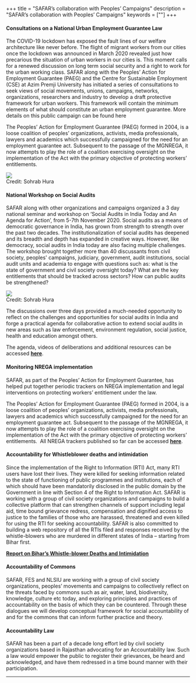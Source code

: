 +++
title = "SAFAR’s collaboration with Peoples’ Campaigns"
description = "SAFAR’s collaboration with Peoples’ Campaigns"
keywords = [""]
+++

#### Consultations on a National Urban Employment Guarantee Law

The COVID-19 lockdown has exposed the fault lines of our welfare architecture like never before. The flight of migrant workers from our cities once the lockdown was announced in March 2020 revealed just how precarious the situation of urban workers in our cities is. This moment calls for a renewed discussion on long term social security and a right to work for the urban working class. SAFAR along with the Peoples’ Action for Employment Guarantee (PAEG) and the Centre for Sustainable Employment (CSE) at Azim Premji University has initiated a series of consultations to seek views of social movements, unions, campaigns, networks, organizations, researchers and industry to develop a draft protective framework for urban workers. This framework will contain the minimum elements of what should constitute an urban employment guarantee. More details on this public campaign can be found here

The Peoples’ Action for Employment Guarantee (PAEG) formed in 2004, is a loose coalition of peoples’ organizations, activists, media professionals, lawyers and academics which successfully campaigned for the need for an employment guarantee act. Subsequent to the passage of the MGNREGA, it now attempts to play the role of a coalition exercising oversight on the implementation of the Act with the primary objective of protecting workers’ entitlements.

<div class="container-image">
  <img class="full-width" src="../../img/pictures/Participatory democracy 1.jpg">
  <div class="bottom-right">Credit: Sohrab Hura</div>
</div>

#### National Workshop on Social Audits

SAFAR along with other organizations and campaigns organized a 3 day national seminar and workshop on ‘Social Audits in India Today and An Agenda for Action’, from 5-7th November 2020. Social audits as a means of democratic governance in India, has grown from strength to strength over the past two decades. The institutionalization of social audits has deepened and its breadth and depth has expanded in creative ways. However, like democracy, social audits in India today are also facing multiple challenges. The workshop brought together more than 40 discussants from civil society, peoples' campaigns, judiciary, government, audit institutions, social audit units and academia to engage with questions such as: what is the state of government and civil society oversight today? What are the key entitlements that should be tracked across sectors? How can public audits be strengthened?

<div class="container-image">
  <img class="full-width" src="../../img/pictures/participatory-democracy/3.jpg">
  <div class="bottom-right">Credit: Sohrab Hura</div>
</div>

The discussions over three days provided a much-needed opportunity to reflect on the challenges and opportunities for social audits in India and forge a practical agenda for collaborative action to extend social audits in new areas such as law enforcement, environment regulation, social justice, health and education amongst others.

The agenda, videos of deliberations and additional resources can be accessed <a href="https://socialauditin.wordpress.com/" target="_blank"><b><i></i>here</b></a>.

#### Monitoring NREGA implementation

SAFAR, as part of the Peoples’ Action for Employment Guarantee, has helped put together periodic trackers on NREGA implementation and legal interventions on protecting workers’ entitlement under the law.

The Peoples’ Action for Employment Guarantee (PAEG) formed in 2004, is a loose coalition of peoples’ organizations, activists, media professionals, lawyers and academics which successfully campaigned for the need for an employment guarantee act. Subsequent to the passage of the MGNREGA, it now attempts to play the role of a coalition exercising oversight on the implementation of the Act with the primary objective of protecting workers’ entitlements. 
All NREGA trackers published so far can be accessed <a href="https://drive.google.com/drive/folders/1QTdnMp9eooJECPVIYorpwcajgxBoS2-r?usp=sharing" target="_blank"><b><i></i>here</b></a>.

#### Accountability for Whistleblower deaths and intimidation

Since the implementation of the Right to Information (RTI) Act, many RTI users have lost their lives. They were killed for seeking information related to the state of functioning of public programmes and institutions, each of which should have been mandatorily disclosed in the public domain by the Government in line with Section 4 of the Right to Information Act. SAFAR is working with a group of civil society organizations and campaigns to build a collective platform that can strengthen channels of support including legal aid, time bound grievance redress, compensation and dignified access to justice to the families of those who are harassed, threatened and even killed for using the RTI for seeking accountability. SAFAR is also committed to building a web repository of all the RTIs filed and responses received by the whistle-blowers who are murdered in different states of India – starting from Bihar first.

<a href="../../documents/Bihar RTI PB Final Report.pdf" target="_blank"><b><i class="far fa-file-alt small"></i>Report on Bihar’s Whistle-blower Deaths and Intimidation</b></a>

#### Accountability of Commons

SAFAR, FES and NLSIU are working with a group of civil society organizations, peoples’ movements and campaigns to collectively reflect on the threats faced by commons such as air, water, land, biodiversity, knowledge, culture etc today, and exploring principles and practices of accountability on the basis of which they can be countered. Through these dialogues we will develop conceptual framework for social accountability of and for the commons that can inform further practice and theory.

#### Accountability Law

SAFAR has been a part of a decade long effort led by civil society organizations based in Rajasthan advocating for an Accountability law. Such a law would empower the public to register their grievances, be heard and acknowledged, and have them redressed in a time bound manner with their participation.

***
